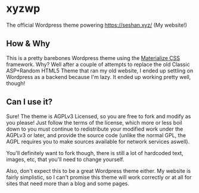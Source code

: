# xyzwp
The official Wordpress theme powering https://seshan.xyz/ (My website!)

## How & Why
This is a pretty barebones Wordpress theme using the [Materialize CSS](https://materializecss.com/) framework. Why? Well after a couple of attempts to replace the old Classic ASP+Random HTML5 Theme that ran my old website, I ended up settling on Wordpress as a backend because I'm lazy. It ended up working pretty well, though!

## Can I use it?
Sure! The theme is AGPLv3 Licensed, so you are free to fork and modify as you please! Just follow the terms of the license, which more or less boil down to you must continue to redistribute your modified work under the AGPLv3 or later, and provide the source code (unlike the normal GPL, the AGPL requires you to make sources available for network services aswell).

You'll definitely want to fork though, there is still a lot of hardcoded text, images, etc, that you'll need to change yourself.

Also, don't expect this to be a great Wordpress theme either. My website is fairly simplistic, so I can't promise this theme will work correctly or at all for sites that need more than a blog and some pages.
